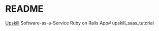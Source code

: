 # README

[Upskill](http://www.upskillcourse.com) Software-as-a-Service Ruby on Rails App# upskill_saas_tutorial
